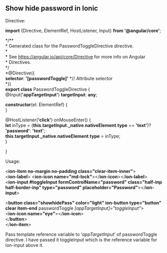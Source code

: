 ## Show hide password in Ionic

Directive:

**import** {Directive, ElementRef, HostListener, Input} **from '@angular/core'**;  
  
*/\*\*  
 \* Generated class for the PasswordToggleDirective directive.  
 \*  
 \* See https://angular.io/api/core/Directive for more info on Angular  
 \* Directives.  
 \*/  
*@Directive({  
  **selector**: **'\[passwordToggle\]'** *// Attribute selector  
*})  
**export class** PasswordToggleDirective {  
  @Input(**'appTargetInput'**) **targetInput**: **any**;  
  
  **constructor**(el: ElementRef) {  
 }  
  
  @HostListener(**'click'**) onMouseEnter() {  
    **let** inType = (**this**.**targetInput**.**\_native**.**nativeElement**.**type** \== **'text'**)? **'password'**: **'text'**;  
    **this**.**targetInput**.**\_native**.**nativeElement**.**type** \= inType;  
}  
  
}

Usage:

<**ion-item no-margin no-padding class="clear-item-inner"**\>  
  <**ion-label**\> <**ion-icon name="md-lock"**\></**ion-icon**\></**ion-label**\>  
  <**ion-input #toggleInput formControlName="password" class="half-inp half-border-inp" type="password" placeholder="Password"**\></**ion-input**\>

  <**button class="showhidePass" color="light" ion-button type="button" clear item-end** passwordToggle *\[appTargetInput\]="toggleInput"*\>  
    <**ion-icon name="eye"**\></**ion-icon**\>  
  </**button**\>  
</**ion-item**\>

Pass template reference variable to ‘*appTargetInput*’ of passwordToggle directive. I have passed it toggleInput which is the reference variable for ion-input above it.